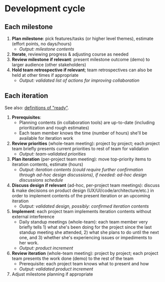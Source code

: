 # Development cycle

## Each milestone

1. **Plan milestone**: pick features/tasks (or higher level themes), estimate (effort points, no days/hours)
	- *Output: milestone contents*
2. **Iterate**, reviewing progress & adjusting course as needed
3. **Review milestone if relevant**: present milestone outcome (demo) to larger audience (other stakeholders)
4. **Hold team retrospective if relevant**; team retrospectives can also be held at other times if appropriate
	- *Output: validated list of actions for improving collaboration*


## Each iteration

See also: [definitions of "ready"](Collaboration%20guidelines%20-%20Definitions%20of%20ready.md).

1. **Prerequisites**:
	- Planning contents (in collaboration tools) are up-to-date (including prioritization and rough estimates)
	- Each team member knows the time (number of hours) she'll be available for iteration work
1. **Review priorities** (whole-team meeting): project by project; each project team briefly presents current priorities to rest of team for validation
	- *Output: team-validated priorities*
2. **Plan iteration** (per-project team meeting): move top-priority items to iteration contents, estimate (hours)
	- *Output: iteration contents (could require further confirmation through ad-hoc design discussions), if needed: ad-hoc design discussions schedule*
3. **Discuss design if relevant** (ad-hoc, per-project team meetings): discuss & make decisions on product design (UX/UI/code/architecture/etc.) in order to implement contents of the present iteration or an upcoming iteration
	- *Output: validated design, possibly: confirmed iteration contents*
3. **Implement**: each project team implements iteration contents without external interference
	- Daily standup meetings (whole-team): each team member very briefly tells 1) what she's been doing for the project since the last standup meeting she attended, 2) what she plans to do until the next one, and 3) whether she's experiencing issues or impediments to her work.
	- *Output: product increment*
4. **Review iteration** (whole-team meeting): project by project; each project team presents the work done (demo) to the rest of the team
	- Prerequisite: each project team knows what to present and how
	- *Output: validated product increment*
5. Adjust milestone planning if appropriate
